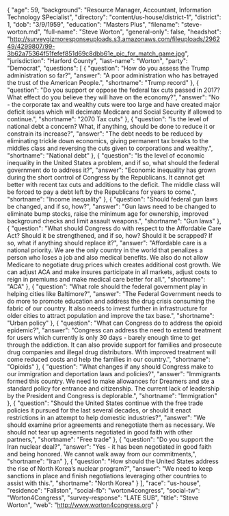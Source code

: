 {
  "age": 59,
  "background": "Resource Manager, Accountant, Information Technology SPecialist",
  "directory": "content/us-house/district-1",
  "district": 1,
  "dob": "3/9/1959",
  "education": "Masters Plus",
  "filename": "steve-worton.md",
  "full-name": "Steve Worton",
  "general-only": false,
  "headshot": "http://surveygizmoresponseuploads.s3.amazonaws.com/fileuploads/296249/4299807/99-3b62a75364f51fefef851d69c8dbb61e_pic_for_match_game.jpg",
  "jurisdiction": "Harford County",
  "last-name": "Worton",
  "party": "Democrat",
  "questions": [
    {
      "question": "How do you assess the Trump administration so far?",
      "answer": "A poor administration who has betrayed the trust of the American People.",
      "shortname": "Trump record"
    },
    {
      "question": "Do you support or oppose the federal tax cuts passed in 2017? What effect do you believe they will have on the economy?",
      "answer": "No - the corporate tax and wealthy cuts were too large and have created major deficit issues which will decimate Medicare and Social Security if allowed to continue.",
      "shortname": "2070 Tax cuts"
    },
    {
      "question": "Is the level of national debt a concern? What, if anything, should be done to reduce it or constrain its increase?",
      "answer": "The debt needs to be reduced by eliminating trickle down economics, giving permanent tax breaks to the middles class and reversing the cuts given to corporations and wealthy.",
      "shortname": "National debt"
    },
    {
      "question": "Is the level of economic inequality in the United States a problem, and if so, what should the federal government do to address it?",
      "answer": "Economic inequality has grown during the short control of Congress by the Republicans.  It cannot get better with recent tax cuts and additions to the deficit.  The middle class will be forced to pay a debt left by the Republicans for years to come.",
      "shortname": "Income inequality"
    },
    {
      "question": "Should federal gun laws be changed, and if so, how?",
      "answer": "Gun laws need to be changed to eliminate bump stocks, raise the minimum age for ownership, improved background checks and limit assault weapons.",
      "shortname": "Gun laws"
    },
    {
      "question": "What should Congress do with respect to the Affordable Care Act? Should it be strengthened, and if so, how? Should it be scrapped? If so, what if anything should replace it?",
      "answer": "Affordable care is a national priority.  We are the only country in the world that penalizes a person who loses a job and also medical benefits.  We also do not allow Medicare to negotiate drug prices which creates additional cost growth.  We can adjust ACA and make insures participate in all markets, adjust costs to reign in premiums and make medical care better for all.",
      "shortname": "ACA"
    },
    {
      "question": "What role should the federal government play in helping cities like Baltimore?",
      "answer": "The Federal Government needs to do more to promote education and address the drug crisis consuming the fabric of our country.  It also needs to invest further in infrastructure for older cities to attract population and improve the tax base.",
      "shortname": "Urban policy"
    },
    {
      "question": "What can Congress do to address the opioid epidemic?",
      "answer": "Congress can address the need to extend treatment for users which currently is only 30 days - barely enough time to get through the addiction.  It can also provide support for families and prosecute drug companies and illegal drug distributors.  With improved treatment will come reduced costs and help the families in our country.",
      "shortname": "Opioids"
    },
    {
      "question": "What changes if any should Congress make to our immigration and deportation laws and policies?",
      "answer": "Immigrants formed this country.  We need to make allowances for Dreamers and ste a standard policy for entrance and citizenship.  The current lack of leadership by the President and Congress is deplorable.",
      "shortname": "Immigration"
    },
    {
      "question": "Should the United States continue with the free trade policies it pursued for the last several decades, or should it enact restrictions in an attempt to help domestic industries?",
      "answer": "We should examine prior agreements and renegotiate them as necessary.  We should not tear up agreements negotiated in good faith with other partners,",
      "shortname": "Free trade"
    },
    {
      "question": "Do you support the Iran nuclear deal?",
      "answer": "Yes - it has been negotiated in good faith and being honored.  We cannot walk away from our commitments,",
      "shortname": "Iran"
    },
    {
      "question": "How should the United States address the rise of North Korea’s nuclear program?",
      "answer": "We need to keep sanctions in place and finish negotiations leveraging other countries to assist with this.",
      "shortname": "North Korea"
    }
  ],
  "race": "us-house",
  "residence": "Fallston",
  "social-fb": "worton4congress",
  "social-tw": "Worton4Congress",
  "survey-response": "LATE SUB",
  "title": "Steve Worton",
  "web": "http://www.worton4congress.org"
}
